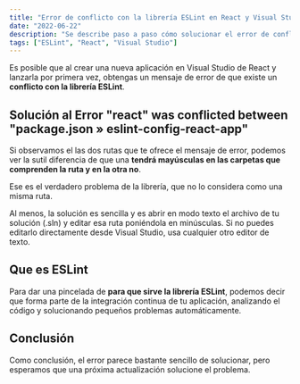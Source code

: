 ```yaml
---
title: "Error de conflicto con la librería ESLint en React y Visual Studio"
date: "2022-06-22"
description: "Se describe paso a paso cómo solucionar el error de conflicto con la librería ESLint en React y Visual Studio"
tags: ["ESLint", "React", "Visual Studio"]
---
```


Es posible que al crear una nueva aplicación en Visual Studio de React y lanzarla por primera vez, obtengas un mensaje de error de que existe un **conflicto con la librería ESLint**.


## Solución al Error "react" was conflicted between "package.json » eslint-config-react-app"  

Si observamos el las dos rutas que te ofrece el mensaje de error, podemos ver la sutil diferencia de que una **tendrá mayúsculas en las carpetas que comprenden la ruta y en la otra no**. 

Ese es el verdadero problema de la librería, que no lo considera como una misma ruta. 

Al menos, la solución es sencilla y es abrir en modo texto el archivo de tu solución (.sln) y editar esa ruta poniéndola en minúsculas. Si no puedes editarlo directamente desde Visual Studio, usa cualquier otro editor de texto.


## Que es ESLint

Para dar una pincelada de **para que sirve la librería ESLint**, podemos decir que forma parte de la integración continua de tu aplicación, analizando el código y solucionando pequeños problemas automáticamente.


## Conclusión

Como conclusión, el error parece bastante sencillo de solucionar, pero esperamos que una próxima actualización solucione el problema.

